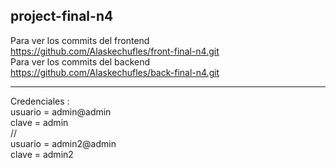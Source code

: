 ﻿## project-final-n4
Para ver los commits del frontend <br>
https://github.com/Alaskechufles/front-final-n4.git
<br>
Para ver los commits del backend <br>
https://github.com/Alaskechufles/back-final-n4.git
 <br>
 <hr>
Credenciales : 
<br>
   usuario = admin@admin
<br>
  clave = admin
  <br>
  //
  <br>
   usuario = admin2@admin
<br>
  clave = admin2

